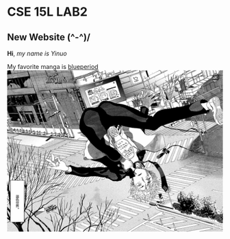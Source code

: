 # CSE 15L LAB2
## New Website \(^-^)/

**Hi**, *my name is Yinuo*

My favorite manga is [blueperiod](https://en.wikipedia.org/wiki/Blue_Period_(manga))
![Here is one classic scene](9B287000-D843-43A6-9A09-357DB129BD52_1_105_c.jpeg)
